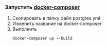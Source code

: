 ### Запустить [docker-composer](./docker-composer/postgres.yml)
1. Скопировать в папку файл postgres.yml
2. Изменить название на docker-composer
3. Выполнить
    ```docker
    docker-composer up --build
    ```